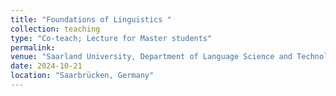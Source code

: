 ```yaml
---
title: "Foundations of Linguistics "
collection: teaching
type: "Co-teach; Lecture for Master students"
permalink:
venue: "Saarland University, Department of Language Science and Technology"
date: 2024-10-21
location: "Saarbrücken, Germany"
---
```

